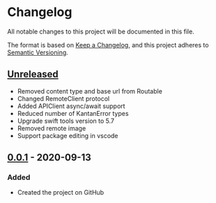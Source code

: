 # Changelog

All notable changes to this project will be documented in this file.

The format is based on [Keep a Changelog](https://keepachangelog.com/en/1.0.0/),
and this project adheres to [Semantic Versioning](https://semver.org/spec/v2.0.0.html).

## [Unreleased]

- Removed content type and base url from Routable
- Changed RemoteClient protocol
- Added APIClient async/await support
- Reduced number of KantanError types
- Upgrade swift tools version to 5.7
- Removed remote image
- Support package editing in vscode

## [0.0.1] - 2020-09-13

### Added

- Created the project on GitHub

[unreleased]: https://github.com/flexaargo/KantanNetworking/compare/v0.0.1...HEAD
[0.0.1]: https://github.com/flexaargo/KantanNetworking/releases/tag/v0.0.1